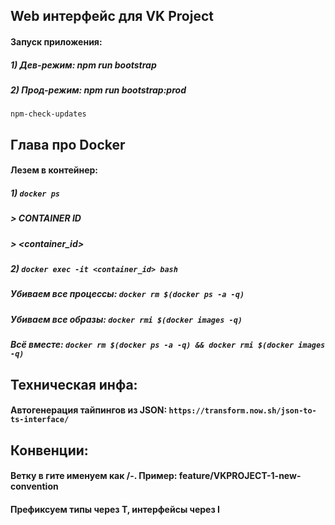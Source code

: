 ## Web интерфейс для VK Project
#### Запуск приложения:
##### 1) Дев-режим: npm run bootstrap 
##### 2) Прод-режим: npm run bootstrap:prod

`npm-check-updates`

## Глава про Docker

#### Лезем в контейнер:
##### 1) `docker ps`
##### > CONTAINER ID
##### > <container_id>
##### 2) `docker exec -it <container_id> bash`

##### Убиваем все процессы: `docker rm $(docker ps -a -q)`
##### Убиваем все образы: `docker rmi $(docker images -q)`
##### Всё вместе: `docker rm $(docker ps -a -q) && docker rmi $(docker images -q)`


## Техническая инфа:
#### Автогенерация тайпингов из JSON: `https://transform.now.sh/json-to-ts-interface/`

## Конвенции:
#### Ветку в гите именуем как <task type>/<ticket>-<brief description>. Пример: feature/VKPROJECT-1-new-convention

#### Префиксуем типы через T, интерфейсы через I

